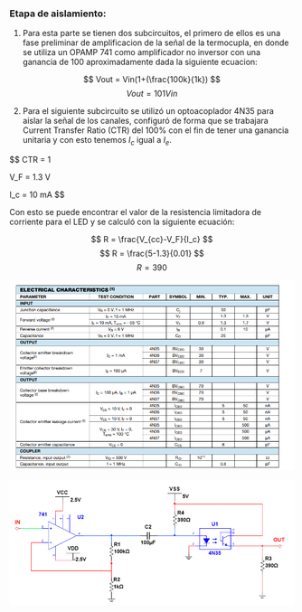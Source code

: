 ### Etapa de aislamiento:

1) Para esta parte se tienen dos subcircuitos, el primero de ellos es una fase preliminar de amplificacion de la señal de la termocupla, en donde se utiliza un OPAMP 741 como amplificador no inversor con una ganancia de 100 aproximadamente dada la siguiente ecuacion:

$$ Vout = Vin(1+(\frac{100k}{1k}) $$
$$ Vout = 101Vin $$

2) Para el siguiente subcircuito se utilizó un optoacoplador 4N35 para aislar la señal de los canales, configuró de forma que se trabajara Current Transfer Ratio (CTR) del 100% con el fin de tener una ganancia unitaria y con esto tenemos $I_c$ igual a $I_e$.

$$ CTR = 1

 V_F = 1.3 V 
 
 I_c = 10 mA $$

Con esto se puede encontrar el valor de la resistencia limitadora de corriente para el LED y se calculó con la siguiente ecuación:

$$ R = \frac{V_{cc}-V_F}{I_c} $$
$$ R = \frac{5-1.3}{0.01} $$
$$ R = 390 $$

![Datasheet](img6.png)

![Etapa de aislamiento](img1.png)
